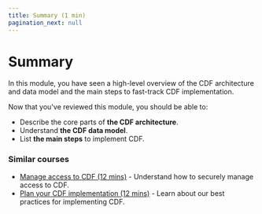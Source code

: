 ```yaml
---
title: Summary (1 min)
pagination_next: null
---
```


# Summary

In this module, you have seen a high-level overview of the CDF architecture and data model and the main steps to fast-track CDF implementation.

Now that you've reviewed this module, you should be able to:

- Describe the core parts of **the CDF architecture**.
- Understand **the CDF data model**.
- List **the main steps** to implement CDF.

### Similar courses

- [Manage access to CDF (12 mins)](../cdf_auth/cdf_auth_intro.md) - Understand how to securely manage access to CDF.
- [Plan your CDF implementation (12 mins)](../cdf_plan/cdf_plan_intro.md) - Learn about our best practices for implementing CDF.

<!-- - [Architecture (22 mins)](../cdf_architecture) - Understand the guiding principles to architect high-quality implementations of CDF.
- [From data to dashboard (15 mins)]() - Start  your CDF journey with this step-by-step tutorial. -->
